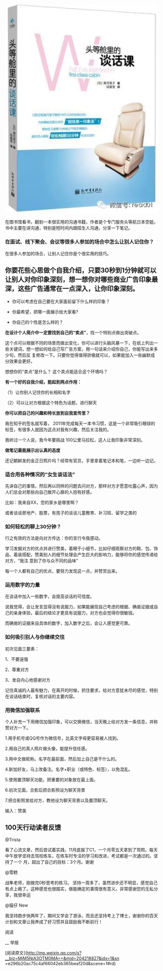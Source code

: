 ![](_resources/《头等舱里的谈话课》一本很不错的沟通书籍image0.jpg)

  

在图书馆看书，翻到一本很实用的沟通书籍，作者是个专门服务头等航日本空姐，书中主要在讲沟通，特别是短时间内跟陌生人沟通，分享一下笔记。

### 在面试、线下聚会、会议等很多人参加的场合中怎么让别人记住你？

在很多人参加的场合，让别人记住你是个很实用的技巧。

## 你要花些心思做个自我介绍，只要30秒到1分钟就可以让别人对你印象深刻，想一想你对哪些商业广告印象最深，这些广告通常在一点深入，让你印象深刻。

  * 你可以考虑在自己要在大家面前留下什么样的印象？

  * 你最希望，把哪一面展示给大家看?

  * 你自己的个性是怎么样的？

**在设计个人简介中一定要找到自己的“卖点”**，找一个特别点做出突破点。

这个点可以根据不同的场景而做出变化，你可以进行头脑风暴一下，在纸上列出一些关键词，想一想如何给自己写广告方案，用一句话来介绍你自己，你能写出来多少句，然后反
复修改一下。只要你觉得值得骄傲就可以，如果能加入一些幽默成分效果会更好。

想想你的“卖点”是什么？ 这个卖点能适合这个环境吗？

**有一个好的自我介绍，能起到两点作用：**

（1）让你别人记住你的长相和名字

（2）可以让对方根据这个特色为话题，进行聊天

**你可以把自己的兴趣和特长放到自我宣传里？**

我在知乎的签名就写着， 2011年完成每天一本书习惯，这是一个非常吸引眼球的标签，有很多人就因为这点对我有兴趣，然后关注我的。

我听过一个人说，我今年要挑战 100公里马拉松，这人让我印象非常深刻。

**做笔记最能展示出认真的态度**

还记朝鲜发的金正日照片吗？经常有官员，手里拿着笔记本和笔，一边听一边记。

### 适合用各种情况的“女生谈话法”

先讲自己的事情，然后再以同样的问题去问对方，那样对方才愿意吐露心声，因为人们总会对那些向自己敞开心扉的人抱有好感。

比如：我来自XX，您的家乡是哪里啊？

或者谈谈房地产、股票，有孩子的谈谈儿童教育、补习班、留学之类的

### 如何轻松的聊上30分钟？

行之有效的方法是向对方传达：你的言行令我感动。

学习发掘对方的优点并进行赞美，着眼于小细节，比如仔细观察对方的鞋、包、饰品、着装搭配，赞美别人的细节处理会产生巨大的影响力，能够将你的感觉传递给对方，“我注
意到了你与众不同的品味”

每一个人都有自己的优点，要努力发现这一点，并赞赏出来。

### 运用数字的力量

在谈话中加入一些数字，会提高谈话的可信度。

说我觉得，会让发言显得没有说服力，如果能展现自己考虑的根据、确凿证据或自己的亲身体验，最后的结论才更具有说服力，对方也会觉得你很敏锐。

而确凿的证据来自具体的数字，加入数字之后，会让人感觉更可靠。

### 如何吸引别人与你继续交往

初次见面三要素：

1、不要逞强

2、尊重对方

3、发自内心地感谢对方

记住真诚的人最有魅力，在离开的时候，抓住要求，给对方意犹未尽的感觉，特别在谈话结束时，复核对话的主要内容。

### 用微信加强联系

个人补充一下用微信加强印象，可以交换微信，当天晚上给对方发一条信息，并称赞对方一下。

1.用手机号或QQ号作为微信号，比英文字母更容易被人找到。

2.用自己的真人照片做头像，能提升信任感。

3.用中文做昵称。名字在最前面，然后加上自己是干什么的。

4.新加好友，马上改备注。名字+职业（或特色、标签），以免混乱。

5.使用置顶聊天功能，把重要的对象放在最上面。

6.初次见面，合影后把合影照设为聊天背景

7.把合影照发给对方，教他设为聊天背景以及置顶聊天。

输入：赞美

## 100天行动读者反馈

@Trista

看了心流文章，然后尝试着实践，11月底报了C1，一个月零五天拿到了驾照。每天中午放学坚持去驾校练车，在练车时专注的学习和改进，考试都是一次通过的。坚持了一个
月，超出了自己的目标：3个月。谢谢

@雪糕

战隼老师，刚做完0秒思考的练习。
坚持一周多了，虽然进步还不明显，感觉自己有点上瘾了。这种感觉也很踏实，做能确定的事情很有意义。非常感谢您的无私分享，我很幸运

@猫仔 New

我坚持跑步快两年了，期间又学会了游泳，而且还坚持考上了博士，谢谢你的百天计划和文章让我养成了好习惯并且鼓励我不断前行！

  

阅读

__ 举报

[阅读原文](http://mp.weixin.qq.com/s?__biz=MjM5NjA3OTM0MA==&mid=204218827&idx=1&sn
=e296b20ac75c4af66042eb365beaf20d&scene=1#rd)

